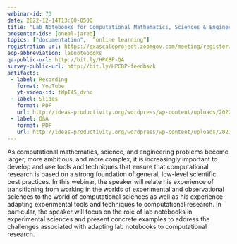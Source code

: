 ```yaml
---
webinar-id: 70
date: 2022-12-14T13:00-0500
title: "Lab Notebooks for Computational Mathematics, Sciences & Engineering"
presenter-ids: [oneal-jared]
topics: ["documentation",  “online learning”]
registration-url: https://exascaleproject.zoomgov.com/meeting/register/vJItdeqppz8oGpALQTX4A5OUekOd-nSjAw0
ecp-abbreviation: labnotebooks
qa-public-url: http://bit.ly/HPCBP-QA
survey-public-url: http://bit.ly/HPCBP-feedback
artifacts:
 - label: Recording
   format: YouTube
   yt-video-id: fWpI4S_dvhc
 - label: Slides
   format: PDF
   url: http://ideas-productivity.org/wordpress/wp-content/uploads/2022/12/hpcbp-070-labnotebooks.pdf
 - label: Q&A
   format: PDF
   url: http://ideas-productivity.org/wordpress/wp-content/uploads/2022/12/hpcbp-070-labnotebooks-qa.pdf
---
```

As computational mathematics, science, and engineering problems become larger, more ambitious, and more complex, it is increasingly important to develop and use tools and techniques that ensure that computational research is based on a strong foundation of general, low-level scientific best practices. In this webinar, the speaker will relate his experience of transitioning from working in the worlds of experimental and observational sciences to the world of computational sciences as well as his experience adapting experimental tools and techniques to computational research. In particular, the speaker will focus on the role of lab notebooks in experimental sciences and present concrete examples to address the challenges associated with adapting lab notebooks to computational research.
